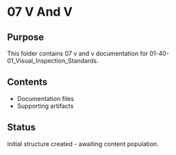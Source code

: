 # 07 V And V

## Purpose
This folder contains 07 v and v documentation for 01-40-01_Visual_Inspection_Standards.

## Contents
- Documentation files
- Supporting artifacts

## Status
Initial structure created - awaiting content population.

